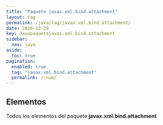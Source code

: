 ```yaml
---
title: "Paquete javax.xml.bind.attachment"
layout: tag
permalink: /java/tag/javax.xml.bind.attachment/
date: 2020-12-29
key: Javapaquetejavax.xml.bind.attachment
sidebar: 
  nav: java
aside: 
  toc: true
pagination: 
  enabled: true
  tag: "javax.xml.bind.attachment"
  permalink: /:num/
---
```


<h2>Elementos</h2>
Todos los elementos del paquete <strong>javax.xml.bind.attachment</strong>
